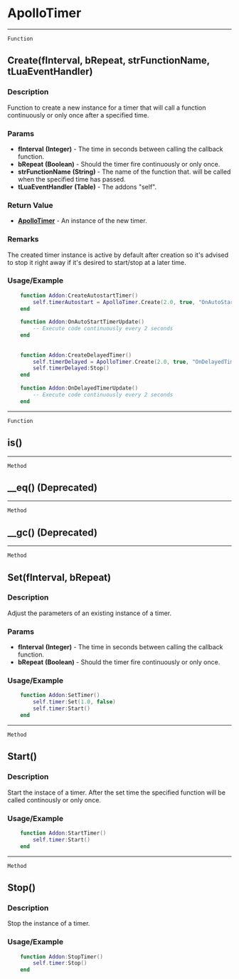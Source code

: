 ApolloTimer
===========

------------------------------------------------------------------------

`Function`

Create(fInterval, bRepeat, strFunctionName, tLuaEventHandler)
--------

### Description

Function to create a new instance for a timer that will call a function continuously or only once after a specified time.

### Params
-   **fInterval** **(Integer)** - The time in seconds between calling the callback function.
-   **bRepeat** **(Boolean)** - Should the timer fire continuously or only once.
-   **strFunctionName** **(String)** - The name of the function that.
    will be called when the specified time has passed.
-   **tLuaEventHandler** **(Table)** - The addons "self".

### Return Value
-  **[ApolloTimer](../Classes/ApolloTimer.md)** - An instance of the new timer.

### Remarks

The created timer instance is active by default after creation so it's advised to stop it right away if it's desired to start/stop at a later time.

### Usage/Example

```lua
    function Addon:CreateAutostartTimer()
        self.timerAutostart = ApolloTimer.Create(2.0, true, "OnAutoStartTimerUpdate", self)
    end
    
    function Addon:OnAutoStartTimerUpdate()
        -- Execute code continuously every 2 seconds
    end
    
    
    function Addon:CreateDelayedTimer()
        self.timerDelayed = ApolloTimer.Create(2.0, true, "OnDelayedTimerUpdate", self)
        self.timerDelayed:Stop()
    end
    
    function Addon:OnDelayedTimerUpdate()
        -- Execute code continuously every 2 seconds
    end
```
------------------------------------------------------------------------

`Function`

is()
----

------------------------------------------------------------------------

`Method`

\_\_eq() (Deprecated)
---------------------

------------------------------------------------------------------------

`Method`

\_\_gc() (Deprecated)
---------------------

------------------------------------------------------------------------

`Method`

Set(fInterval, bRepeat)
-----

### Description

Adjust the parameters of an existing instance of a timer.

### Params
-   **fInterval** **(Integer)** - The time in seconds between calling the callback function.
-   **bRepeat** **(Boolean)** - Should the timer fire continuously or only once.

### Usage/Example

```lua
    function Addon:SetTimer()
        self.timer:Set(1.0, false)
        self.timer:Start()
    end
```
------------------------------------------------------------------------

`Method`

Start()
-------

### Description

Start the instace of a timer. After the set time the specified function will be called continously or only once.

### Usage/Example

```lua
    function Addon:StartTimer()
        self.timer:Start()
    end
```
------------------------------------------------------------------------

`Method`

Stop()
------

### Description

Stop the instance of a timer.

### Usage/Example

```lua
    function Addon:StopTimer()
        self.timer:Stop()
    end
```
